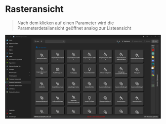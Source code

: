 # Rasteransicht

>Nach dem klicken auf einen Parameter wird die Parameterdetailansicht geöffnet analog zur Listeansicht  

![image](/LiftDataManager/Docs/HelpImages/image86.png)  

[//]: # (Tags: Rasteransicht | Parameterliste | Parameterdetails| Parametereigenschaften)  
